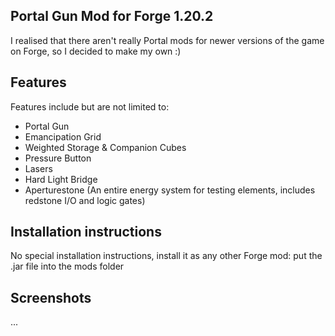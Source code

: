 Portal Gun Mod for Forge 1.20.2
--------------------------------
I realised that there aren't really Portal mods for newer versions of the game on Forge, so I decided to make my own :)

Features
--------------------------------
Features include but are not limited to:
 - Portal Gun
 - Emancipation Grid
 - Weighted Storage & Companion Cubes
 - Pressure Button
 - Lasers
 - Hard Light Bridge
 - Aperturestone (An entire energy system for testing elements, includes redstone I/O and logic gates)

Installation instructions
--------------------------------
No special installation instructions, install it as any other Forge mod: put the .jar file into the mods folder

Screenshots
--------------------------------
...

